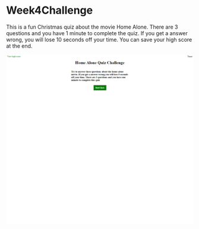# Week4Challenge
This is a fun Christmas quiz about the movie Home Alone. There are 3 questions and you have 1 minute to complete the quiz. If you get a answer wrong, you will lose 10 seconds off your time. You can save your high score at the end.

<img src="screenshot.png">


